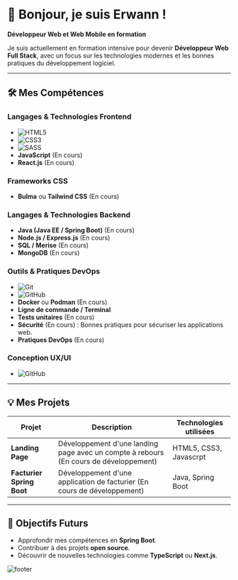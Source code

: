 # 👋 Bonjour, je suis Erwann !

**Développeur Web et Web Mobile en formation**

Je suis actuellement en formation intensive pour devenir **Développeur Web Full Stack**, avec un focus sur les technologies modernes et les bonnes pratiques du développement logiciel.

---

## 🛠️ Mes Compétences

### Langages & Technologies Frontend
- ![HTML5](https://img.shields.io/badge/HTML5-E34F26?style=for-the-badge&logo=html5&logoColor=white)
- ![CSS3](https://img.shields.io/badge/CSS3-1572B6?style=for-the-badge&logo=css&logoColor=white)
- ![SASS](https://img.shields.io/badge/SASS-CC6699?style=for-the-badge&logo=sass&logoColor=white)
- **JavaScript** (En cours)
- **React.js** (En cours)

### **Frameworks CSS**
- **Bulma** ou **Tailwind CSS** (En cours)

### **Langages & Technologies Backend**
- **Java (Java EE / Spring Boot)** (En cours)
- **Node.js / Express.js** (En cours)
- **SQL / Merise** (En cours)
- **MongoDB** (En cours)

### **Outils & Pratiques DevOps**
- ![Git](https://img.shields.io/badge/Git-F05032?style=for-the-badge&logo=git&logoColor=white)
- ![GitHub](https://img.shields.io/badge/GitHub-181717?style=for-the-badge&logo=github&logoColor=white) 
- **Docker** ou **Podman** (En cours)
- **Ligne de commande / Terminal**
- **Tests unitaires** (En cours)
- **Sécurité** (En cours) : Bonnes pratiques pour sécuriser les applications web.
- **Pratiques DevOps** (En cours)

### **Conception UX/UI**
- ![GitHub](https://img.shields.io/badge/Figma-F24E1E?style=for-the-badge&logo=figma&logoColor=white) 

---

## 💡 **Mes Projets**

| Projet| Description| Technologies utilisées |
| ----- | ---------- | ---------------------- |
| **Landing Page** | Développement d'une landing page avec un compte à rebours (En cours de développement) | HTML5, CSS3, Javascrpt|
| **Facturier Spring Boot** | Développement d'une application de facturier (En cours de développement) | Java, Spring Boot      |

---

## 🎯 **Objectifs Futurs**
- Approfondir mes compétences en **Spring Boot**.
- Contribuer à des projets **open source**.
- Découvrir de nouvelles technologies comme **TypeScript** ou **Next.js**.

![footer](https://capsule-render.vercel.app/api?type=waving&height=300&section=footer&theme=tokyonight)

<!--
[![trophy](https://github-profile-trophy.vercel.app/?username=Heyrwann&theme=tokyonight)](https://github.com/ryo-ma/github-profile-trophy)
-->

<!--
[![GitHub Streak](https://github-readme-streak-stats.herokuapp.com?user=heyrwann&theme=tokyonight)](https://git.io/streak-stats) 
-->

<!--
[![Anurag's GitHub stats](https://github-readme-stats.vercel.app/api?username=heyrwann&theme=tokyonight)](https://github.com/anuraghazra/github-readme-stats)
-->

<!--
![Top Langs](https://github-readme-stats.vercel.app/api/top-langs?username=heyrwann&layout=compact&theme=tokyonight)
-->

<!--
**Heyrwann/Heyrwann** is a ✨ _special_ ✨ repository because its `README.md` (this file) appears on your GitHub profile.

Here are some ideas to get you started:

- 🔭 I’m currently working on ...
- 🌱 I’m currently learning ...
- 👯 I’m looking to collaborate on ...
- 🤔 I’m looking for help with ...
- 💬 Ask me about ...
- 📫 How to reach me: ...
- 😄 Pronouns: ...
- ⚡ Fun fact: ...
-->
